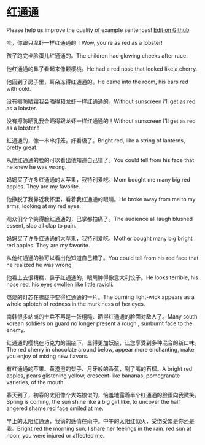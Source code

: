 # 红通通

Please help us improve the quality of example sentences! [Edit on Github](https://github.com/jiyushe/jiyu-example-sentence-source/blob/main/chinese/hongtongtong.md)

<p><span class="chinese">哇，你跟只龙虾一样红通通的！</span><span class="english">Wow, you're as red as a lobster!</span></p>

<p><span class="chinese">孩子跑完步脸蛋儿红通通的。</span><span class="english">The children had glowing cheeks after race.</span></p>

<p><span class="chinese">他红通通的鼻子看起来像颗樱桃。</span><span class="english">He had a red nose that looked like a cherry.</span></p>

<p><span class="chinese">他回到了房子里，耳朵冻得红通通的。</span><span class="english">He came into the room, his ears red with cold.</span></p>

<p><span class="chinese">没有擦防晒霜我会晒得和龙虾一样红通通的。</span><span class="english">Without sunscreen i'll get as red as a lobster.</span></p>

<p><span class="chinese">没有擦防晒乳我会晒得跟龙虾一样红通通的！</span><span class="english">Without sunscreen I'll get as red as a lobster !</span></p>

<p><span class="chinese">红通通的，像一串串灯笼，好看极了。</span><span class="english">Bright red, like a string of lanterns, pretty great.</span></p>

<p><span class="chinese">从他红通通的脸的可以看出他知道自己错了。</span><span class="english">You could tell from his face that he knew he was wrong.</span></p>

<p><span class="chinese">妈妈买了许多红通通的大苹果，我特别爱吃。</span><span class="english">Mom bought me many big red apples. They are my favorite.</span></p>

<p><span class="chinese">他挣脱了我靠近我怀里，看着我红通通的眼睛。</span><span class="english">He broke away from me to my arms, looking at my red eyes.</span></p>

<p><span class="chinese">观众们个个笑得脸红通通的，巴掌都拍痛了。</span><span class="english">The audience all laugh blushed essent, slap all clap to pain.</span></p>

<p><span class="chinese">妈妈买了许多红通通的大苹果，我特别爱吃。</span><span class="english">Mother bought many big bright red apples. They are my favorite.</span></p>

<p><span class="chinese">从他红通通的脸可以看出他知道自己错了。</span><span class="english">You could tell from his red face that he realized he was wrong.</span></p>

<p><span class="chinese">他看上去很糟糕，鼻子红通通的，眼睛肿得像意大利饺子。</span><span class="english">He looks terrible, his nose red, his eyes swollen like little ravioli.</span></p>

<p><span class="chinese">燃烧的灯芯在朦胧中变得红通通的一片。</span><span class="english">The burning light-wick appears as a whole splotch of redness in the murkiness of her eyes.</span></p>

<p><span class="chinese">南韩很多站岗的士兵不再是一张粗糙、晒得红通通的脸面对敌人了。</span><span class="english">Many south korean soldiers on guard no longer present a rough , sunburnt face to the enemy.</span></p>

<p><span class="chinese">红通通的樱桃在巧克力的围绕下，显得更加妖娆，让您享受到多种混合的新口味。</span><span class="english">The red cherry in chocolate around below, appear more enchanting, make you enjoy of mixing new flavors.</span></p>

<p><span class="chinese">有红通通的苹果、黄澄澄的梨子、月牙般的香蕉，咧了嘴的石榴。</span><span class="english">A bright red apples, pears glistening yellow, crescent-like bananas, pomegranate varieties, of the mouth.</span></p>

<p><span class="chinese">春天到了，初春的太阳像个大姑娘似的，恼羞地露着半个红通通的脸蛋向我微笑。</span><span class="english">Spring is coming, the sun shine like a big girl like, to uncover the half angered shame red face smiled at me.</span></p>

<p><span class="chinese">早上的太阳红通通，我俩的感情在雨中。中午的太阳红似火，受伤受累是你还是我。</span><span class="english">Bright red the morning sun, I share her feelings in the rain. red sun at noon, you were injured or affected me.</span></p>

